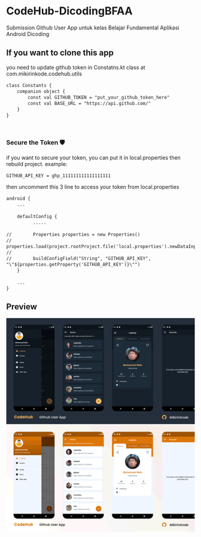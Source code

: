 # CodeHub-DicodingBFAA

Submission Github User App untuk kelas Belajar Fundamental Aplikasi Android Dicoding

## If you want to clone this app
you need to update github token in Constatns.kt class at com.mikirinkode.codehub.utils

```
class Constants {
    companion object {
        const val GITHUB_TOKEN = "put_your_github_token_here"
        const val BASE_URL = "https://api.github.com/"
    }
}
```

<br>

### Secure the Token 🛡️
if you want to secure your token, you can put it in local.properties then rebuild project.
example:

```
GITHUB_API_KEY = ghp_111111111111111111
```

then uncomment this 3 line to access your token from local.properties
```
android {
    ...
    
    defaultConfig {
          .....

//        Properties properties = new Properties()
//        properties.load(project.rootProject.file('local.properties').newDataInputStream())
//
//        buildConfigField("String", "GITHUB_API_KEY", "\"${properties.getProperty('GITHUB_API_KEY')}\"")
    }

    ...
}

```


## Preview

<img src="https://raw.githubusercontent.com/mikirinkode/CodeHub-DicodingBFAA/master/assets/CodeHub_Dark.png" alt="CodeHub Dark Theme Preview"/>

<img src="https://raw.githubusercontent.com/mikirinkode/CodeHub-DicodingBFAA/master/assets/CodeHub_Light.png" alt="CodeHub Light Theme Preview"/>
